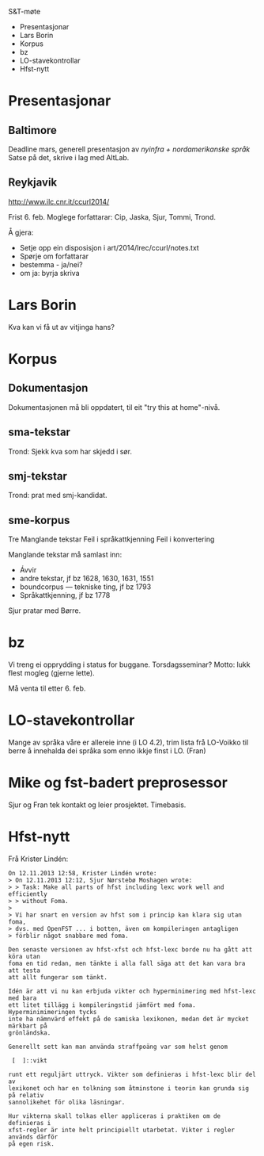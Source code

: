 S&T-møte

* Presentasjonar
* Lars Borin
* Korpus
* bz
* LO-stavekontrollar
* Hfst-nytt

# Presentasjonar

## Baltimore

Deadline mars, generell presentasjon av *nyinfra + nordamerikanske språk*
Satse på det, skrive i lag med AltLab.

## Reykjavik

http://www.ilc.cnr.it/ccurl2014/

Frist 6. feb.
Moglege forfattarar: Cip, Jaska, Sjur, Tommi, Trond.

Å gjera:
* Setje opp ein disposisjon i art/2014/lrec/ccurl/notes.txt
* Spørje om forfattarar
* bestemma - ja/nei?
* om ja: byrja skriva

# Lars Borin

Kva kan vi få ut av vitjinga hans?

# Korpus

## Dokumentasjon

Dokumentasjonen må bli oppdatert, til eit "try this at home"-nivå.

## sma-tekstar

Trond: Sjekk kva som har skjedd i sør.

## smj-tekstar

Trond: prat med smj-kandidat.

## sme-korpus

Tre
Manglande tekstar
Feil i språkattkjenning
Feil i konvertering

Manglande tekstar må samlast inn:
* Ávvir
* andre tekstar, jf bz 1628, 1630, 1631, 1551
* boundcorpus — tekniske ting, jf bz 1793
* Språkattkjenning, jf bz 1778

Sjur pratar med Børre.

# bz

Vi treng ei opprydding i status for buggane. Torsdagsseminar? Motto: lukk flest
mogleg (gjerne lette).

Må venta til etter 6. feb.

# LO-stavekontrollar

Mange av språka våre er allereie inne (i LO 4.2),
trim lista frå LO-Voikko til
berre å innehalda dei språka som enno ikkje finst i LO.
(Fran)

# Mike og fst-badert preprosessor

Sjur og Fran tek kontakt og leier prosjektet. Timebasis.

# Hfst-nytt

Frå Krister Lindén:

```
On 12.11.2013 12:58, Krister Lindén wrote:
> On 12.11.2013 12:12, Sjur Nørstebø Moshagen wrote:
> > Task: Make all parts of hfst including lexc work well and efficiently
> > without Foma.
>
> Vi har snart en version av hfst som i princip kan klara sig utan foma,
> dvs. med OpenFST ... i botten, även om kompileringen antagligen
> förblir något snabbare med foma.

Den senaste versionen av hfst-xfst och hfst-lexc borde nu ha gått att köra utan
foma en tid redan, men tänkte i alla fall säga att det kan vara bra att testa
att allt fungerar som tänkt.

Idén är att vi nu kan erbjuda vikter och hyperminimering med hfst-lexc med bara
ett litet tillägg i kompileringstid jämfört med foma. Hyperminimimeringen tycks
inte ha nämnvärd effekt på de samiska lexikonen, medan det är mycket märkbart på
grönländska.

Generellt sett kan man använda straffpoäng var som helst genom

 [  ]::vikt

runt ett reguljärt uttryck. Vikter som definieras i hfst-lexc blir del av
lexikonet och har en tolkning som åtminstone i teorin kan grunda sig på relativ
sannolikehet för olika läsningar.

Hur vikterna skall tolkas eller appliceras i praktiken om de definieras i
xfst-regler är inte helt principiellt utarbetat. Vikter i regler används därför
på egen risk.
```
